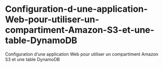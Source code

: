 # Configuration-d-une-application-Web-pour-utiliser-un-compartiment-Amazon-S3-et-une-table-DynamoDB
Configuration d’une application Web pour utiliser un compartiment Amazon S3 et une table DynamoDB
